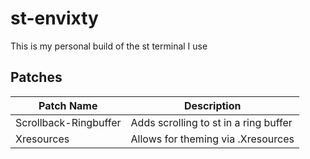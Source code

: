 # st-envixty

This is my personal build of the st terminal I use

## Patches

| Patch Name            | Description                           |
|-----------------------|---------------------------------------|
| Scrollback-Ringbuffer | Adds scrolling to st in a ring buffer |
| Xresources            | Allows for theming via .Xresources    |
